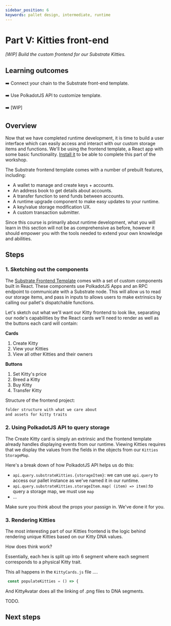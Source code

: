 ```yaml
---
sidebar_position: 6
keywords: pallet design, intermediate, runtime
---
```


# Part V: Kitties front-end

_[WIP] Build the custom frontend for our Substrate Kitties._

## Learning outcomes

:arrow_right: Connect your chain to the Substrate front-end template.

:arrow_right: Use PolkadotJS API to customize template.

:arrow_right: [WIP]

## Overview

Now that we have completed runtime development, it is time to build a user interface which can easily access and interact with our
custom storage items and functions. We'll be using the frontend template, a React app with some basic functionality. [Install it][substrate-frontend-template] to be able to complete this part of the workshop.

The Substrate frontend template comes with a number of prebuilt features, including:

- A wallet to manage and create keys + accounts.
- An address book to get details about accounts.
- A transfer function to send funds between accounts.
- A runtime upgrade component to make easy updates to your runtime.
- A key/value storage modification UX.
- A custom transaction submitter.

Since this course is primarily about runtime development, what you will learn in this section will not be as comprehensive as before,
however it should empower you with the tools needed to extend your own knowledge and abilities.

## Steps

### 1. Sketching out the components

The [Substrate Frontend Template][substrate-frontend-template] comes with a set of custom components built in React.
These components use PolkadotJS Apps and an RPC endpoint to communicate with a Substrate node. This will allow
us to read our storage items, and pass in inputs to allows users to make extrinsics by calling our pallet's
dispatchable functions.

Let's sketch out what we'll want our Kitty frontend to look like, separating our node's capabilities by the React cards
we'll need to render as well as the buttons each card will contain:

**Cards**

1. Create Kitty
2. View your Kitties
3. View all other Kitties and their owners

**Buttons**

1. Set Kitty's price
2. Breed a Kitty
3. Buy Kitty
4. Transfer Kitty

Structure of the frontend project:

```bash
folder structure with what we care about
and assets for kitty traits
```

### 2. Using PolkadotJS API to query storage

The Create Kitty card is simply an extrinsic and the frontend template already handles displaying events from our runtime.
Viewing Kitties requires that we display the values from the fields in the objects from our `Kitties` `StorageMap`.

Here's a break down of how PolkadotJS API helps us do this:

- `api.query.substrateKitties.{storageItem}`: we can use `api.query` to access our pallet instance as we've named it in our runtime.
- `api.query.substrateKitties.storageItem.map( (item) => item)`:to query a storage map, we must use `map`
- ...

Make sure you think about the props your passign in. We've done it for you.

### 3. Rendering Kitties

The most interesting part of our Kitties frontend is the logic behind rendering unique Kitties based on our Kitty DNA values.

How does think work?

Essentially, each hex is split up into 6 segment where each segment corresponds to a physical Kitty trait.

This all happens in the `KittyCards.js` file ....

```js
 const populateKitties = () => {
```

And KittyAvatar does all the linking of .png files to DNA segments.

TODO.

## Next steps

[substrate-frontend-template]: https://github.com/substrate-developer-hub/substrate-front-end-template
